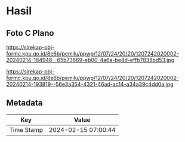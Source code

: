 # Hasil

## Foto C Plano

https://sirekap-obj-formc.kpu.go.id/8e6b/pemilu/ppwp/12/07/24/20/20/1207242020002-20240214-184946--65b73669-eb00-4a6a-be4d-effb7838bd53.jpg

https://sirekap-obj-formc.kpu.go.id/8e6b/pemilu/ppwp/12/07/24/20/20/1207242020002-20240214-193819--56e3a354-4321-46ad-ac14-a34a39c4dd0a.jpg


## Metadata

| Key        | Value               |
| ---------- | ------------------- |
| Time Stamp | 2024-02-15 07:00:44 |



